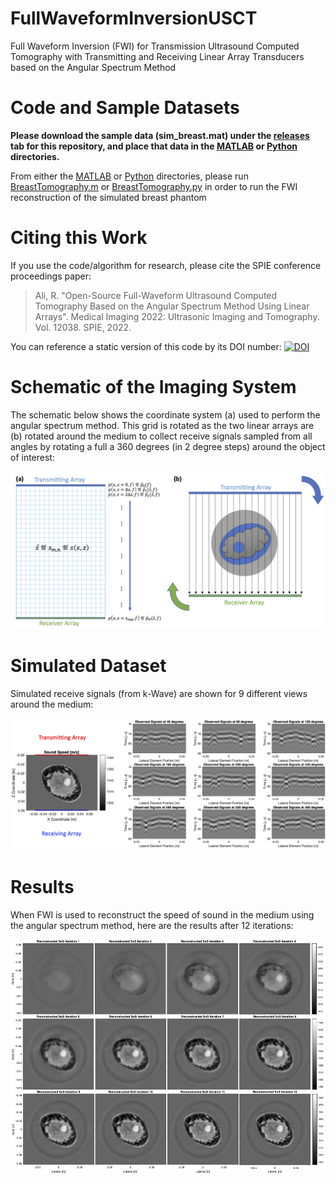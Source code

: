 # FullWaveformInversionUSCT
Full Waveform Inversion (FWI) for Transmission Ultrasound Computed Tomography with Transmitting and Receiving Linear Array Transducers based on the Angular Spectrum Method

# Code and Sample Datasets
**Please download the sample data (sim_breast.mat) under the [releases](https://github.com/rehmanali1994/FullWaveformInversionUSCT/releases) tab for this repository, and place that data in the [MATLAB](MATLAB) or [Python](Python) directories.**

From either the [MATLAB](MATLAB) or [Python](Python) directories, please run [BreastTomography.m](MATLAB/BreastTomography.m) or [BreastTomography.py](Python/BreastTomography.py) in order to run the FWI reconstruction of the simulated breast phantom

# Citing this Work
If you use the code/algorithm for research, please cite the SPIE conference proceedings paper: 

> Ali, R. "Open-Source Full-Waveform Ultrasound Computed Tomography Based on the Angular Spectrum Method Using Linear Arrays". Medical Imaging 2022: Ultrasonic Imaging and Tomography. Vol. 12038. SPIE, 2022.

You can reference a static version of this code by its DOI number: [![DOI](https://zenodo.org/badge/369032499.svg)](https://zenodo.org/badge/latestdoi/369032499)

# Schematic of the Imaging System
The schematic below shows the coordinate system (a) used to perform the angular spectrum method. This grid is rotated as the two linear arrays are (b) rotated around the medium to collect receive signals sampled from all angles by rotating a full a 360 degrees (in 2 degree steps) around the object of interest:

![](TxTomography.png)

# Simulated Dataset
Simulated receive signals (from k-Wave) are shown for 9 different views around the medium:

![](FullWaveformSetup.png)

# Results
When FWI is used to reconstruct the speed of sound in the medium using the angular spectrum method, here are the results after 12 iterations:

![](GithubResultsFigure.png)
